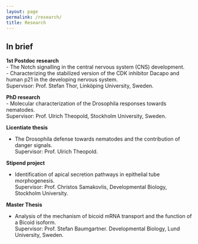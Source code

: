 ```yaml
---
layout: page
permalink: /research/
title: Research
---
```

<h2>In brief</h2>

<b> 1st Postdoc research</b>
<br> - The Notch signalling in the central nervous system (CNS) development.
<br> - Characterizing the stabilized version of the CDK inhibitor Dacapo and human p21 in the developing nervous system.
<br>Supervisor: Prof. Stefan Thor, Linköping University, Sweden.


<b>PhD research</b>
<br> - Molecular characterization of the Drosophila responses towards nematodes.<br>Supervisor: Prof. Ulrich Theopold, Stockholm University, Sweden.<br> 

<b>Licentiate thesis</b><br>
- The Drosophila defense towards nematodes and the contribution of danger signals. 
<br>Supervisor: Prof. Ulrich Theopold.


<b>Stipend project</b><br> 
- Identification of apical secretion pathways in epithelial tube morphogenesis.
<br> Supervisor: Prof. Christos Samakovlis, Developmental Biology, Stockholm University. 

<b>Master Thesis</b><br> 
- Analysis of the mechanism of bicoid mRNA transport and the function of a Bicoid isoform. 
<br> Supervisor: Prof. Stefan Baumgartner. Developmental Biology, Lund University, Sweden.   

